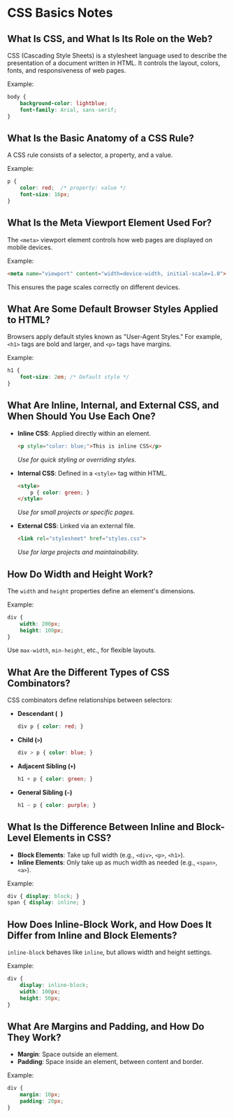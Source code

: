 # CSS Basics Notes

## What Is CSS, and What Is Its Role on the Web?
CSS (Cascading Style Sheets) is a stylesheet language used to describe the presentation of a document written in HTML. It controls the layout, colors, fonts, and responsiveness of web pages.

Example:
```css
body {
    background-color: lightblue;
    font-family: Arial, sans-serif;
}
```

## What Is the Basic Anatomy of a CSS Rule?
A CSS rule consists of a selector, a property, and a value.

Example:
```css
p {
    color: red;  /* property: value */
    font-size: 16px;
}
```

## What Is the Meta Viewport Element Used For?
The `<meta>` viewport element controls how web pages are displayed on mobile devices.

Example:
```html
<meta name="viewport" content="width=device-width, initial-scale=1.0">
```
This ensures the page scales correctly on different devices.

## What Are Some Default Browser Styles Applied to HTML?
Browsers apply default styles known as "User-Agent Styles." For example, `<h1>` tags are bold and larger, and `<p>` tags have margins.

Example:
```css
h1 {
    font-size: 2em; /* Default style */
}
```

## What Are Inline, Internal, and External CSS, and When Should You Use Each One?
- **Inline CSS**: Applied directly within an element.
  ```html
  <p style="color: blue;">This is inline CSS</p>
  ```
  *Use for quick styling or overriding styles.*

- **Internal CSS**: Defined in a `<style>` tag within HTML.
  ```html
  <style>
      p { color: green; }
  </style>
  ```
  *Use for small projects or specific pages.*

- **External CSS**: Linked via an external file.
  ```html
  <link rel="stylesheet" href="styles.css">
  ```
  *Use for large projects and maintainability.*

## How Do Width and Height Work?
The `width` and `height` properties define an element's dimensions. 

Example:
```css
div {
    width: 200px;
    height: 100px;
}
```
Use `max-width`, `min-height`, etc., for flexible layouts.

## What Are the Different Types of CSS Combinators?
CSS combinators define relationships between selectors:

- **Descendant (` `)**
  ```css
  div p { color: red; }
  ```
- **Child (`>`)**
  ```css
  div > p { color: blue; }
  ```
- **Adjacent Sibling (`+`)**
  ```css
  h1 + p { color: green; }
  ```
- **General Sibling (`~`)**
  ```css
  h1 ~ p { color: purple; }
  ```

## What Is the Difference Between Inline and Block-Level Elements in CSS?
- **Block Elements**: Take up full width (e.g., `<div>`, `<p>`, `<h1>`).
- **Inline Elements**: Only take up as much width as needed (e.g., `<span>`, `<a>`).

Example:
```css
div { display: block; }
span { display: inline; }
```

## How Does Inline-Block Work, and How Does It Differ from Inline and Block Elements?
`inline-block` behaves like `inline`, but allows width and height settings.

Example:
```css
div {
    display: inline-block;
    width: 100px;
    height: 50px;
}
```

## What Are Margins and Padding, and How Do They Work?
- **Margin**: Space outside an element.
- **Padding**: Space inside an element, between content and border.

Example:
```css
div {
    margin: 10px;
    padding: 20px;
}

